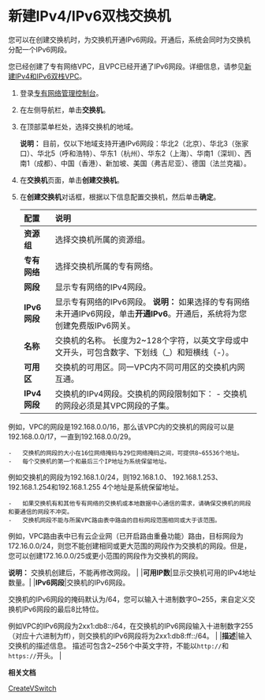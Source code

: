 # 新建IPv4/IPv6双栈交换机

您可以在创建交换机时，为交换机开通IPv6网段。开通后，系统会同时为交换机分配一个IPv6网段。

您已经创建了专有网络VPC，且VPC已经开通了IPv6网段。详细信息，请参见[新建IPv4和IPv6双栈VPC](/cn.zh-CN/用户指南/VPC开启IPv6/新建IPv4和IPv6双栈VPC.md)。

1.  登录[专有网络管理控制台](https://vpcnext.console.aliyun.com/vpc)。

2.  在左侧导航栏，单击**交换机**。

3.  在顶部菜单栏处，选择交换机的地域。

    **说明：** 目前，仅以下地域支持开通IPv6网段：华北2（北京）、华北3（张家口）、华北5（呼和浩特）、华东1（杭州）、华东2（上海）、华南1（深圳）、西南1（成都）、中国（香港）、新加坡、美国（弗吉尼亚）、德国（法兰克福）。

4.  在**交换机**页面，单击**创建交换机**。

5.  在**创建交换机**对话框，根据以下信息配置交换机，然后单击**确定**。

    |配置|说明|
    |:-|:-|
    |**资源组**|选择交换机所属的资源组。|
    |**专有网络**|选择交换机所属的专有网络。|
    |**网段**|显示专有网络的IPv4网段。|
    |**IPv6网段**|显示专有网络的IPv6网段。 **说明：** 如果选择的专有网络未开通IPv6网段，单击**开通IPv6**。开通后，系统将为您创建免费版IPv6网关。 |
    |**名称**|交换机的名称。 长度为2~128个字符，以英文字母或中文开头，可包含数字、下划线（\_）和短横线（-）。 |
    |**可用区**|交换机的可用区。同一VPC内不同可用区的交换机内网互通。|
    |**IPv4网段**|交换机的IPv4网段。交换机的网段限制如下：     -   交换机的网段必须是其VPC网段的子集。

例如，VPC的网段是192.168.0.0/16，那么该VPC内的交换机的网段可以是192.168.0.0/17，一直到192.168.0.0/29。

    -   交换机的网段的大小在16位网络掩码与29位网络掩码之间，可提供8~65536个地址。
    -   每个交换机的第一个和最后三个IP地址为系统保留地址。

例如交换机的网段为192.168.1.0/24，则192.168.1.0、 192.168.1.253、 192.168.1.254和192.168.1.255 4个地址是系统保留地址。

    -   如果交换机有和其他专有网络的交换机或本地数据中心通信的需求，请确保交换机的网段和要通信的网段不冲突。
    -   交换机网段不能与所属VPC路由表中路由的目标网段范围相同或大于该范围。

例如，VPC路由表中已有云企业网（已开启路由重叠功能）路由，目标网段为172.16.0.0/24，则您不能创建相同或更大范围的网段作为交换机的网段。但是，您可以创建172.16.0.0/25或更小范围的网段作为交换机的网段。

**说明：** 交换机创建后，不能再修改网段。 |
    |**可用IP数**|显示交换机可用的IPv4地址数量。|
    |**IPv6网段**|交换机的IPv6网段。

交换机的IPv6网段的掩码默认为/64，您可以输入十进制数字0~255，来自定义交换机IPv6网段的最后8比特位。

例如VPC的IPv6网段为2xx1:db8::/64，在交换机的IPv6网段输入十进制数字255（对应十六进制为ff），则交换机的IPv6网段将为2xx1:db8:ff::/64。 |
    |**描述**|输入交换机的描述信息。 描述可包含2~256个中英文字符，不能以`http://`和`https://`开头。 |


**相关文档**  


[CreateVSwitch](/cn.zh-CN/API参考/交换机/CreateVSwitch.md)

